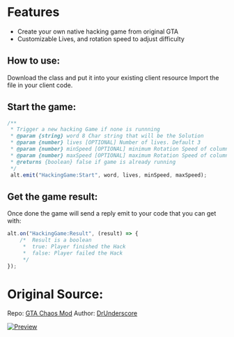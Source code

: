 Features
==
- Create your own native hacking game from original GTA
- Customizable Lives, and rotation speed to adjust difficulty

How to use:
---
Download the class and put it into your existing client resource
Import the file in your client code.

Start the game:
---
```javascript
/** 
 * Trigger a new hacking Game if none is runnning
 * @param {string} word 8 Char string that will be the Solution 
 * @param {number} lives [OPTIONAL] Number of lives. Default 3 
 * @param {number} minSpeed [OPTIONAL] minimum Rotation Speed of column - Default 10
 * @param {number} maxSpeed [OPTIONAL] maximum Rotation Speed of column. Default 100
 * @returns {boolean} false if game is already running
 */
 alt.emit("HackingGame:Start", word, lives, minSpeed, maxSpeed);
```
Get the game result:
---
Once done the game will send a reply emit to your code that you can get with:
```javascript
alt.on("HackingGame:Result", (result) => {
	/*	Result is a boolean
	 * 	true: Player finished the Hack
	 * 	false: Player failed the Hack
	 */
});
```
Original Source:
===
Repo: [GTA Chaos Mod](https://github.com/gta-chaos-mod/ChaosModV/blob/master/ChaosMod/Effects/db/Player/PlayerHacking.cpp "GTA Chaos Mod") Author: [DrUnderscore](https://github.com/drunderscore "DrUnderscore")

[![Preview](https://www.bilder-upload.eu/thumb/7a132f-1610267803.png "Preview")](https://www.bilder-upload.eu/bild-7a132f-1610267803.png.html "Preview")
